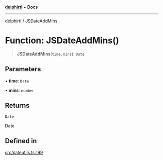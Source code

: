 [**delphirtl**](../README.md) • **Docs**

***

[delphirtl](../globals.md) / JSDateAddMins

# Function: JSDateAddMins()

> **JSDateAddMins**(`time`, `mins`): `Date`

## Parameters

• **time**: `Date`

• **mins**: `number`

## Returns

`Date`

Date

## Defined in

[src/dateutils.ts:199](https://github.com/chuacw/delphirtl/blob/4a086bd5f5c288d4c6ef4d5de0c7d38afe362fb3/src/dateutils.ts#L199)
